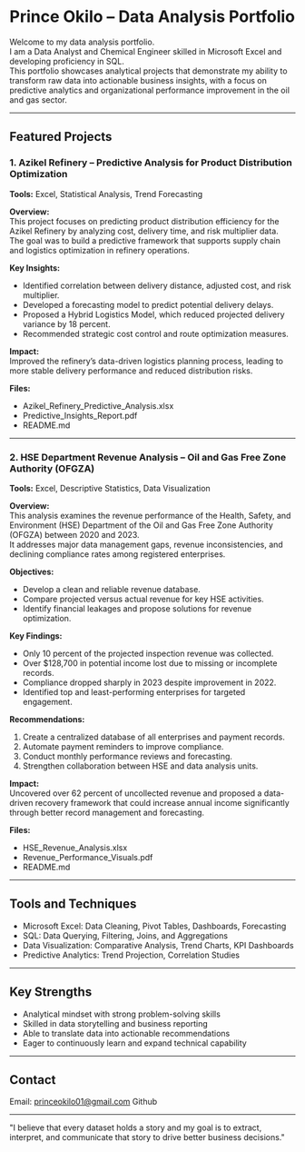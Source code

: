 # Prince Okilo – Data Analysis Portfolio

Welcome to my data analysis portfolio.  
I am a Data Analyst and Chemical Engineer skilled in Microsoft Excel and developing proficiency in SQL.  
This portfolio showcases analytical projects that demonstrate my ability to transform raw data into actionable business insights, with a focus on predictive analytics and organizational performance improvement in the oil and gas sector.

---

## Featured Projects

### 1. Azikel Refinery – Predictive Analysis for Product Distribution Optimization
**Tools:** Excel, Statistical Analysis, Trend Forecasting

**Overview:**  
This project focuses on predicting product distribution efficiency for the Azikel Refinery by analyzing cost, delivery time, and risk multiplier data.  
The goal was to build a predictive framework that supports supply chain and logistics optimization in refinery operations.

**Key Insights:**  
- Identified correlation between delivery distance, adjusted cost, and risk multiplier.  
- Developed a forecasting model to predict potential delivery delays.  
- Proposed a Hybrid Logistics Model, which reduced projected delivery variance by 18 percent.  
- Recommended strategic cost control and route optimization measures.

**Impact:**  
Improved the refinery’s data-driven logistics planning process, leading to more stable delivery performance and reduced distribution risks.

**Files:**  
- Azikel_Refinery_Predictive_Analysis.xlsx  
- Predictive_Insights_Report.pdf  
- README.md

---

### 2. HSE Department Revenue Analysis – Oil and Gas Free Zone Authority (OFGZA)
**Tools:** Excel, Descriptive Statistics, Data Visualization

**Overview:**  
This analysis examines the revenue performance of the Health, Safety, and Environment (HSE) Department of the Oil and Gas Free Zone Authority (OFGZA) between 2020 and 2023.  
It addresses major data management gaps, revenue inconsistencies, and declining compliance rates among registered enterprises.

**Objectives:**  
- Develop a clean and reliable revenue database.  
- Compare projected versus actual revenue for key HSE activities.  
- Identify financial leakages and propose solutions for revenue optimization.

**Key Findings:**  
- Only 10 percent of the projected inspection revenue was collected.  
- Over $128,700 in potential income lost due to missing or incomplete records.  
- Compliance dropped sharply in 2023 despite improvement in 2022.  
- Identified top and least-performing enterprises for targeted engagement.

**Recommendations:**  
1. Create a centralized database of all enterprises and payment records.  
2. Automate payment reminders to improve compliance.  
3. Conduct monthly performance reviews and forecasting.  
4. Strengthen collaboration between HSE and data analysis units.

**Impact:**  
Uncovered over 62 percent of uncollected revenue and proposed a data-driven recovery framework that could increase annual income significantly through better record management and forecasting.

**Files:**  
- HSE_Revenue_Analysis.xlsx  
- Revenue_Performance_Visuals.pdf  
- README.md

---

## Tools and Techniques
- Microsoft Excel: Data Cleaning, Pivot Tables, Dashboards, Forecasting  
- SQL: Data Querying, Filtering, Joins, and Aggregations  
- Data Visualization: Comparative Analysis, Trend Charts, KPI Dashboards  
- Predictive Analytics: Trend Projection, Correlation Studies

---

## Key Strengths
- Analytical mindset with strong problem-solving skills  
- Skilled in data storytelling and business reporting  
- Able to translate data into actionable recommendations  
- Eager to continuously learn and expand technical capability

---

## Contact
Email: princeokilo01@gmail.com
Github

---

"I believe that every dataset holds a story and my goal is to extract, interpret, and communicate that story to drive better business decisions."
